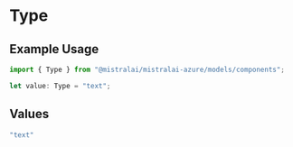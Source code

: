 # Type

## Example Usage

```typescript
import { Type } from "@mistralai/mistralai-azure/models/components";

let value: Type = "text";
```

## Values

```typescript
"text"
```